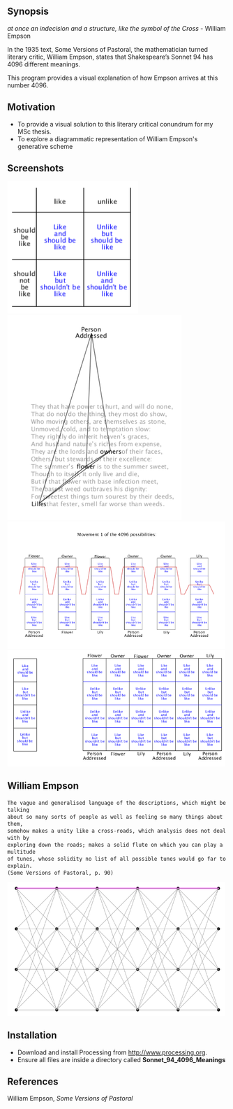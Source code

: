## Synopsis

*at once an indecision and a structure, like the symbol of the Cross* - William Empson

In the 1935 text, Some Versions of Pastoral, the mathematician turned literary critic, William Empson, states that Shakespeare’s Sonnet 94 has 4096 different meanings. 

This program provides a visual explanation of how Empson arrives at this number 4096.

## Motivation

* To provide a visual solution to this literary critical conundrum for my MSc thesis.
* To explore a diagrammatic representation of William Empson's generative scheme

## Screenshots

<img src="./README_media/matrix.png" alt="nouns" width="300px"/>
<img src="./README_media/key_nouns.png" alt="nouns" width="400px"/>
<img src="./README_media/permutations.png" alt="nouns" width="500px"/>
<img src="./README_media/scheme.png" alt="nouns" width="500px"/>

## William Empson

```
The vague and generalised language of the descriptions, which might be talking 
about so many sorts of people as well as feeling so many things about them,
somehow makes a unity like a cross-roads, which analysis does not deal with by 
exploring down the roads; makes a solid flute on which you can play a multitude 
of tunes, whose solidity no list of all possible tunes would go far to explain.
(Some Versions of Pastoral, p. 90)
```
<img src="./README_media/paths.png" alt="nouns" width="500px"/>

## Installation

* Download and install Processing from http://www.processing.org.
* Ensure all files are inside a directory called **Sonnet_94_4096_Meanings**

## References

William Empson, *Some Versions of Pastoral*
